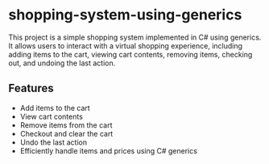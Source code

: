 # shopping-system-using-generics

This project is a simple shopping system implemented in C# using generics. It allows users to interact with a virtual shopping experience, including adding items to the cart, viewing cart contents, removing items, checking out, and undoing the last action.

## Features

- Add items to the cart
- View cart contents
- Remove items from the cart
- Checkout and clear the cart
- Undo the last action
- Efficiently handle items and prices using C# generics


